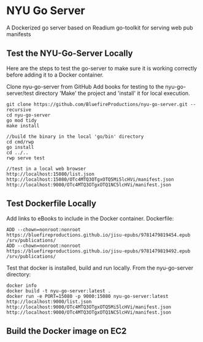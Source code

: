 # NYU Go Server
A Dockerized go server based on Readium go-toolkit for serving web pub manifests

## Test the NYU-Go-Server Locally
Here are the steps to test the go-server to make sure it is working correctly before adding it to a Docker container.

Clone nyu-go-server from GitHub
Add books for testing to the nyu-go-server/test directory
'Make' the project and 'install' it for local execution.

```
git clone https://github.com/BluefireProductions/nyu-go-server.git --recursive
cd nyu-go-server
go mod tidy
make install

//build the binary in the local 'go/bin' directory
cd cmd/rwp
go install 
cd ../..
rwp serve test

//test in a local web browser
http://localhost:15080/list.json
http://localhost:15080/OTc4MTQ3OTgxOTQ5Mi5lcHVi/manifest.json
http://localhost:9000/OTc4MTQ3OTgxOTQ1NC5lcHVi/manifest.json
```

## Test Dockerfile Locally
Add links to eBooks to include in the Docker container.
Dockerfile:

```
ADD --chown=nonroot:nonroot https://bluefireproductions.github.io/jisu-epubs/9781479819454.epub /srv/publications/
ADD --chown=nonroot:nonroot https://bluefireproductions.github.io/jisu-epubs/9781479819492.epub /srv/publications/
```

Test that docker is installed, build and run locally.
From the nyu-go-server directory:

```
docker info
docker build -t nyu-go-server:latest .
docker run -e PORT=15080 -p 9000:15080 nyu-go-server:latest
http://localhost:9000/list.json
http://localhost:9000/OTc4MTQ3OTgxOTQ5Mi5lcHVi/manifest.json
http://localhost:9000/OTc4MTQ3OTgxOTQ1NC5lcHVi/manifest.json
```

## Build the Docker image on EC2


